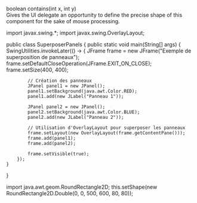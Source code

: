 boolean 	contains​(int x, int y) 	
Gives the UI delegate an opportunity to define the precise shape of this component for the sake of mouse processing.


import javax.swing.*;
import javax.swing.OverlayLayout;

public class SuperposerPanels {
    public static void main(String[] args) {
        SwingUtilities.invokeLater(() -> {
            JFrame frame = new JFrame("Exemple de superposition de panneaux");
            frame.setDefaultCloseOperation(JFrame.EXIT_ON_CLOSE);
            frame.setSize(400, 400);

            // Création des panneaux
            JPanel panel1 = new JPanel();
            panel1.setBackground(java.awt.Color.RED);
            panel1.add(new JLabel("Panneau 1"));

            JPanel panel2 = new JPanel();
            panel2.setBackground(java.awt.Color.BLUE);
            panel2.add(new JLabel("Panneau 2"));

            // Utilisation d'OverlayLayout pour superposer les panneaux
            frame.setLayout(new OverlayLayout(frame.getContentPane()));
            frame.add(panel1);
            frame.add(panel2);

            frame.setVisible(true);
        });
    }
}


import java.awt.geom.RoundRectangle2D;
this.setShape(new RoundRectangle2D.Double(0, 0, 500, 600, 80, 80));

